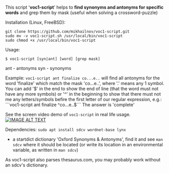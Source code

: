 This script '**voc1-script**' helps to **find synonyms and antonyms for specific words** and grep them by mask (useful when solving a crossword-puzzle)

Installation (Linux, FreeBSD):
```
git clone https://github.com/mikhailnov/voc1-script.git
sudo mv -v voc1-script.sh /usr/local/bin/voc1-script
sudo chmod +x /usr/local/bin/voc1-script
```

Usage:
```
$ voc1-script [syn|ant] [word] [grep mask]
```
ant - antonyms
syn - synonyms

Example:
```voc1-script ant finalize co...e..``` will find all antonyms for the word 'finalize' which match the mask 'co...e..', where '.' means any 1 symbol. You can add '$' in the end to show the end of line (that the word must not have any more symbols) or '^' in the beginning to show that there must not me any letters/symbols befire the first letter of our regular expression, e.g.:
```voc1-script ant finalize ^co...e..$```
The answer is 'complete'

See the screen video demo of ```voc1-script``` in real life usage.
[![IMAGE ALT TEXT](http://img.youtube.com/vi/W21oNV25odU/0.jpg)](http://www.youtube.com/watch?v=W21oNV25odU "voc1-script demo")

Dependencies:
```sudo apt install sdcv wordnet-base lynx```
+ a startdict dictionary 'Oxford Synonyms & Antonyms', find it and see ```man sdcv``` where it should be located (or write its location in an environmental variable, as written in ```man sdcv```)

As voc1-script also parses thesaurus.com, you may probably work without an sdcv's dictionary.
